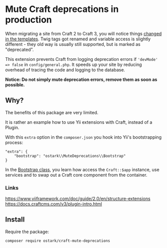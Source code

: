 # Mute Craft deprecations in production

When migrating a site from Craft 2 to Craft 3, you will notice things [changed in the templates](https://docs.craftcms.com/v3/changes-in-craft-3.html#template-functions). Twig tags got renamed and variable access is slightly different - they old way is usually still supported, but is marked as "deprecated".

This extension prevents Craft from logging deprecation errors if `'devMode' => false` in `config/general.php`. 
It speeds up your site by reducing overhead of tracing the code and logging to the database.

**Notice: Do not simply mute deprecation errors, remove them as soon as possible.**


## Why?

The benefits of this package are very limited.

It is rather an example how to use Yii extensions with Craft, instead of a Plugin.

With this `extra` option in the `composer.json` you hook into Yii's bootstrapping process:
 
```
"extra": {
    "bootstrap": "ostark\\MuteDeprecations\\Bootstrap"
}
```
In the [Bootstrap class](https://github.com/ostark/craft-mute-deprecations/blob/master/src/Bootstrap.php), you learn how access the `Craft::$app` instance, use services and to swap out a Craft core component from the container.


### Links

https://www.yiiframework.com/doc/guide/2.0/en/structure-extensions
https://docs.craftcms.com/v3/plugin-intro.html

## Install

Require the package:
```
composer require ostark/craft-mute-deprecations
```
